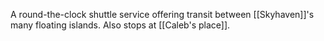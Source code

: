 A round-the-clock shuttle service offering transit between [[Skyhaven]]'s many floating islands. Also stops at [[Caleb's place]].